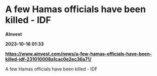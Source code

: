 # A few Hamas officials have been killed - IDF
**AInvest**

**2023-10-16 01:33**

**https://www.ainvest.com/news/a-few-hamas-officials-have-been-killed-idf-231010008a1cac0e2ec36a71/**

A few Hamas officials have been killed - IDF